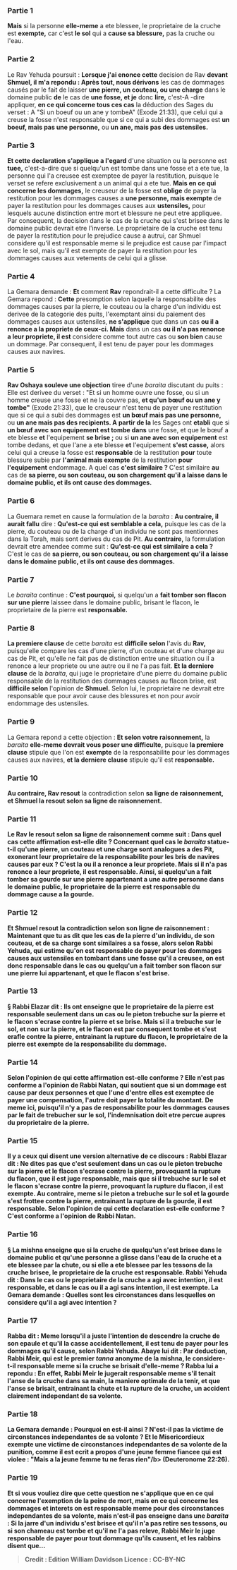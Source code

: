 
### Partie 1
<b>Mais</b> si la personne <b>elle-meme</b> a ete blessee, le proprietaire de la cruche est <b>exempte,</b> car c'est <b>le sol</b> qui a <b>cause sa blessure,</b> pas la cruche ou l'eau.

### Partie 2
Le Rav Yehuda poursuit : <b>Lorsque j'ai enonce cette</b> decision de Rav <b>devant Shmuel, il m'a repondu : Après tout, nous dérivons</b> les cas de dommages causés par le fait de laisser <b>une pierre, un couteau, ou une charge</b> dans le domaine public <b>de</b> le cas de <b>une fosse, et je</b> donc <b>lire,</b> c'est-A -dire appliquer, <b>en ce qui concerne tous ces cas</b> la déduction des Sages du verset : A "Si un boeuf ou un ane y tombeA" (Exode 21:33), que celui qui a creuse la fosse n'est responsable que si ce qui a subi des dommages est <b>un boeuf, mais pas une personne,</b> ou <b>un ane, mais pas des ustensiles.</b>

### Partie 3
<b>Et cette declaration s'applique a l'egard</b> d'une situation ou la personne est <b>tuee,</b> c'est-a-dire que si quelqu'un est tombe dans une fosse et a ete tue, la personne qui l'a creusee est exemptee de payer la restitution, puisque le verset se refere exclusivement a un animal qui a ete tue. <b>Mais en ce qui concerne les dommages,</b> le creuseur de la fosse est <b>oblige</b> de payer la restitution pour les dommages causes a <b>une personne, mais exempte</b> de payer la restitution pour les dommages causes aux <b>ustensiles,</b> pour lesquels aucune distinction entre mort et blessure ne peut etre appliquee. Par consequent, la decision dans le cas de la cruche qui s'est brisee dans le domaine public devrait etre l'inverse. Le proprietaire de la cruche est tenu de payer la restitution pour le prejudice cause a autrui, car Shmuel considere qu'il est responsable meme si le prejudice est cause par l'impact avec le sol, mais qu'il est exempte de payer la restitution pour les dommages causes aux vetements de celui qui a glisse.

### Partie 4
La Gemara demande : <b>Et</b> comment <b>Rav</b> repondrait-il a cette difficulte ? La Gemara repond : <b>Cette</b> presomption selon laquelle la responsabilite des dommages causes par la pierre, le couteau ou la charge d'un individu est derivee de la categorie des puits, l'exemptant ainsi du paiement des dommages causes aux ustensiles, <b>ne s'applique</b> que dans un cas <b>ou il a renonce a la propriete de ceux-ci. Mais</b> dans un cas <b>ou il n'a pas renonce a leur propriete, il est</b> considere comme tout autre cas ou <b>son bien</b> cause un dommage. Par consequent, il est tenu de payer pour les dommages causes aux navires.

### Partie 5
<b>Rav Oshaya souleve une objection</b> tiree d'une <i>baraita</i> discutant du puits : Elle est derivee du verset : "Et si un homme ouvre une fosse, ou si un homme creuse une fosse et ne la couvre pas, <b>et qu'un bœuf ou un ane y tombe"</b> (Exode 21:33), que le creuseur n'est tenu de payer une restitution que si ce qui a subi des dommages est <b>un bœuf mais pas une personne,</b> ou <b>un ane mais pas des recipients. A partir de la</b> les Sages ont <b>etabli</b> que si <b>un bœuf avec son equipement est tombe dans</b> une fosse, et que le bœuf a ete blesse <b>et</b> l'equipement <b>se brise ; </b> ou si <b>un ane avec son equipement</b> est tombe dedans, et que l'ane a ete blesse <b>et</b> l'equipement <b>s'est casse,</b> alors celui qui a creuse la fosse est <b>responsable</b> de la restitution <b>pour</b> toute blessure subie par <b>l'animal mais exempte</b> de la restitution <b>pour l'equipement</b> endommage. A quel</b> cas <b>c'est similaire ? </b> C'est similaire <b>au</b> cas de <b>sa pierre, ou son couteau, ou son chargement qu'il a laisse dans le domaine public, et ils ont cause des dommages.</b>

### Partie 6
La Guemara remet en cause la formulation de la <i>baraita</i> : <b>Au contraire, il aurait fallu</b> dire : <b>Qu'est-ce qui est semblable a cela,</b> puisque les cas de la pierre, du couteau ou de la charge d'un individu ne sont pas mentionnes dans la Torah, mais sont derives du cas de Pit. <b>Au contraire,</b> la formulation devrait etre amendee comme suit : <b>Qu'est-ce qui est similaire a cela ?</b> C'est le cas de <b>sa pierre, ou son couteau, ou son chargement qu'il a laisse dans le domaine public, et ils ont cause des dommages.</b>

### Partie 7
Le <i>baraita</i> continue : <b>C'est pourquoi,</b> si quelqu'un a <b>fait tomber son flacon sur une pierre</b> laissee dans le domaine public, brisant le flacon, le proprietaire de la pierre est <b>responsable.</b>

### Partie 8
<b>La premiere clause</b> de cette <i>baraita</i> est <b>difficile selon</b> l'avis du <b>Rav,</b> puisqu'elle compare les cas d'une pierre, d'un couteau et d'une charge au cas de Pit, et qu'elle ne fait pas de distinction entre une situation ou il a renonce a leur propriete ou une autre ou il ne l'a pas fait. <b>Et la derniere clause</b> de la <i>baraita</i>, qui juge le proprietaire d'une pierre du domaine public responsable de la restitution des dommages causes au flacon brise, est <b>difficile selon</b> l'opinion de <b>Shmuel.</b> Selon lui, le proprietaire ne devrait etre responsable que pour avoir cause des blessures et non pour avoir endommage des ustensiles.

### Partie 9
La Gemara repond a cette objection : <b>Et selon votre raisonnement,</b> la <i>baraita</i> <b>elle-meme devrait vous poser une difficulte,</b> puisque <b>la premiere clause</b> stipule que l'on est <b>exempte</b> de la responsabilite pour les dommages causes aux navires, <b>et la derniere clause</b> stipule qu'il est <b>responsable.</b>

### Partie 10
<b>Au contraire, Rav resout</b> la contradiction selon <b>sa ligne de <b>raisonnement, et Shmuel la resout</b> selon <b>sa ligne de <b>raisonnement.</b>

### Partie 11
<b>Le Rav le resout</b> selon <b>sa ligne de <b>raisonnement</b> comme suit : <b>Dans quel</b> cas <b>cette affirmation est-elle dite ?</b> Concernant quel cas le <i>baraita</i> statue-t-il qu'une pierre, un couteau et une charge sont analogues a des Pit, exonerant leur proprietaire de la responsabilite pour les bris de navires causes par eux ? C'est <b>la ou il a renonce a leur propriete. Mais</b> si <b>il n'a pas renonce a leur propriete, il est responsable. Ainsi,</b> si quelqu'un a <b>fait tomber sa gourde sur une pierre</b> appartenant a une autre personne dans le domaine public, le proprietaire de la pierre est <b>responsable</b> du dommage cause a la gourde.

### Partie 12
<b>Et Shmuel resout</b> la contradiction selon son <b>ligne de <b>raisonnement</b> : Maintenant que tu as dit</b> que les cas de <b>la pierre d'un individu, de son couteau, et de sa charge sont similaires a sa fosse,</b> alors <b>selon Rabbi Yehuda, qui estime</b> qu'on est <b>responsable</b> de payer <b>pour les dommages</b> causes <b>aux ustensiles en</b> tombant dans <b>une fosse</b> qu'il a creusee, on est <b>donc responsable</b> dans le cas ou quelqu'un a <b>fait tomber son flacon sur</b> une <b>pierre</b> lui appartenant, et que le flacon s'est brise.

### Partie 13
§ <b>Rabbi Elazar dit : Ils ont enseigne</b> que le proprietaire de la pierre est responsable <b>seulement</b> dans un cas <b>ou</b> le pieton <b>trebuche sur la pierre et</b> le flacon <b>s'ecrase contre la pierre</b> et se brise. <b>Mais</b> si <b>il a trebuche sur le sol,</b> et non sur la pierre, <b>et</b> le flacon est par consequent tombe et <b>s'est erafle contre la pierre,</b> entrainant la rupture du flacon, le proprietaire de la pierre est <b>exempte</b> de la responsabilite du dommage.

### Partie 14
<b>Selon l'opinion de qui</b> cette affirmation est-elle conforme ? Elle n'est <b>pas conforme</b> a l'opinion de <b>Rabbi Natan,</b> qui soutient que si un dommage est cause par deux personnes et que l'une d'entre elles est exemptee de payer une compensation, l'autre doit payer la totalite du montant. De meme ici, puisqu'il n'y a pas de responsabilite pour les dommages causes par le fait de trebucher sur le sol, l'indemnisation doit etre percue aupres du proprietaire de la pierre.

### Partie 15
<b>Il y a</b> ceux <b>qui disent</b> une version alternative de ce discours : <b>Rabbi Elazar dit : Ne dites pas</b> que c'est seulement dans un cas <b>ou</b> le pieton <b>trebuche sur la pierre et</b> le flacon <b>s'ecrase contre la pierre,</b> provoquant la rupture du flacon, <b>que</b> il <b>est juge responsable, mais</b> que si <b>il trebuche sur le sol et</b> le flacon <b>s'ecrase contre la pierre,</b> provoquant la rupture du flacon, il est <b>exempte. Au contraire, meme</b> si le pieton a <b>trebuche sur le sol et</b> la gourde <b>s'est frottee contre la pierre,</b> entrainant la rupture de la gourde, il est <b>responsable. Selon l'opinion de qui cette declaration est-elle conforme ? C'est <b>conforme</b> a l'opinion de <b>Rabbi Natan.</b>

### Partie 16
§ La mishna enseigne que si la cruche de quelqu'un s'est brisee dans le domaine public et qu'une personne a glisse dans l'eau de la cruche et a ete blessee par la chute, ou si elle a ete blessee par les tessons de la cruche brisee, le proprietaire de la cruche est responsable. Rabbi Yehuda dit : Dans le cas ou le proprietaire de la cruche a agi <b>avec intention,</b> il est responsable, et dans le cas ou il a agi sans intention, il est exempte. La Gemara demande : <b>Quelles sont les circonstances</b> dans lesquelles on considere qu'il a agi avec <b>intention ?</b>

### Partie 17
<b>Rabba dit :</b> Meme <b>lorsqu'il a juste <b>l'intention de descendre</b> la cruche <b>de son epaule</b> et qu'il la casse accidentellement, il est tenu de payer pour les dommages qu'il cause, selon Rabbi Yehuda. <b>Abaye lui dit : Par deduction, Rabbi Meir,</b> qui est le premier <i>tanna</i> anonyme de la mishna, le <b>considere-t-il</b> <b>responsable meme</b> si la cruche <b>se brisait</b> d'elle-meme ? Rabba <b>lui a repondu : En effet, Rabbi Meir le jugerait</b> <b>responsable meme</b> s'il tenait <b>l'anse</b> de la cruche <b>dans sa main,</b> la maniere optimale de la tenir, et que l'anse se brisait, entrainant la chute et la rupture de la cruche, un accident clairement independant de sa volonte.

### Partie 18
La Gemara demande : <b>Pourquoi</b> en est-il ainsi ? N'est-il pas la <b>victime de circonstances independantes de sa volonte ? Et le Misericordieux exempte</b> une victime de <b>circonstances independantes de sa volonte</b> de la punition, <b>comme il est ecrit</b> a propos d'une jeune femme fiancee qui est violee : <b>"Mais a la jeune femme tu ne feras rien"/b> (Deuteronome 22:26).

### Partie 19
<b>Et si vous vouliez dire</b> que <b>cette question ne s'applique</b> que <b>en ce qui concerne</b> l'exemption de la peine de <b>mort</b>, <b>mais en ce qui concerne les dommages et interets</b> on est <b>responsable</b> meme pour des circonstances independantes de sa volonte, <b>mais n'est-il pas enseigne</b> dans une <i>baraita</i> : Si la <b>jarre d'un individu s'est brisee et qu'il n'a pas retire ses</b> tessons, ou si <b>son chameau</b> est tombe <b>et qu'il ne l'a pas releve, Rabbi Meir le juge responsable</b> de payer <b>pour</b> tout <b>dommage</b> qu'ils causent, <b>et les rabbins disent</b> que...

>Credit : Edition William Davidson
>Licence : CC-BY-NC